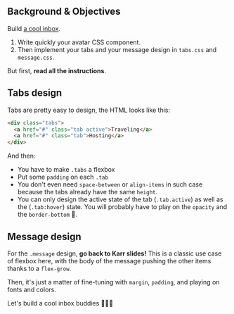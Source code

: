 ## Background & Objectives

Build [a cool inbox](http://lewagon.github.io/html-css-challenges/13-inbox/).

1. Write quickly your avatar CSS component.
2. Then implement your tabs and your message design in `tabs.css` and `message.css`.

But first, **read all the instructions**.

## Tabs design

Tabs are pretty easy to design, the HTML looks like this:

```html
<div class="tabs">
  <a href="#" class="tab active">Traveling</a>
  <a href="#" class="tab">Hosting</a>
</div>
```

And then:

- You have to make `.tabs` a flexbox
- Put some `padding` on each `.tab`
- You don't even need `space-between` or `align-items` in such case because the tabs already have the same `height`.
- You can only design the active state of the tab (`.tab.active`) as well as the (`.tab:hover`) state. You will probably have to play on the `opacity` and the `border-bottom` 😬.

## Message design

For the `.message` design, **go back to Karr slides!** This is a classic use case of flexbox here, with the body of the message pushing the other items thanks to a `flex-grow`.

Then, it's just a matter of fine-tuning with `margin`, `padding`, and playing on fonts and colors.

Let's build a cool inbox buddies 🚀🚀🚀
